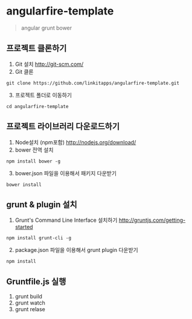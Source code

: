 angularfire-template
====================
> angular grunt bower

## 프로젝트 클론하기
1. Git 설치 <http://git-scm.com/>
2. Git 클론
```
git clone https://github.com/linkitapps/angularfire-template.git
```
3. 프로젝트 폴더로 이동하기
```
cd angularfire-template
```

## 프로젝트 라이브러리 다운로드하기
1. Node설치 (npm포함) <http://nodejs.org/download/>
2. bower 전역 설치
```
npm install bower -g
```
3. bower.json 파일을 이용해서 패키지 다운받기
```
bower install
```

## grunt & plugin 설치
1. Grunt's Command Line Interface 설치하기 <http://gruntjs.com/getting-started>
```
npm install grunt-cli -g
```
2. package.json 파일을 이용해서 grunt plugin 다운받기
```
npm install
```

## Gruntfile.js 실행
1. grunt build
2. grunt watch
3. grunt relase